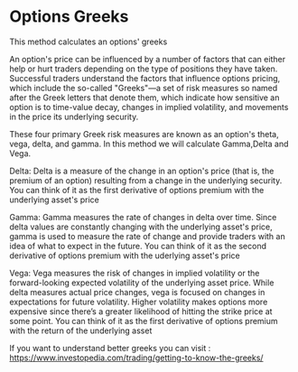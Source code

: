 # Options Greeks

This method calculates an options' greeks 

An option's price can be influenced by a number of factors that can either help or hurt traders depending on the type of positions they have taken. Successful traders understand the factors that influence options pricing, which include the so-called "Greeks"—a set of risk measures so named after the Greek letters that denote them, which indicate how sensitive an option is to time-value decay, changes in implied volatility, and movements in the price its underlying security.

These four primary Greek risk measures are known as an option's theta, vega, delta, and gamma. In  this method we will calculate Gamma,Delta and Vega. 

Delta: Delta is a measure of the change in an option's price (that is, the premium of an option) resulting from a change in the underlying security.
You can think of it as the first derivative of options premium with the underlying asset's price

Gamma: Gamma measures the rate of changes in delta over time. Since delta values are constantly changing with the underlying asset's price, gamma is used to measure the rate of change and provide traders with an idea of what to expect in the future.
You can think of it as the second derivative of options premium with the uderlying asset's price

Vega: Vega measures the risk of changes in implied volatility or the forward-looking expected volatility of the underlying asset price. While delta measures actual price changes, vega is focused on changes in expectations for future volatility. Higher volatility makes options more expensive since there’s a greater likelihood of hitting the strike price at some point.
You can think of it as the first derivative of options premium with the return of the underlying asset

If you want to understand better greeks you can visit : https://www.investopedia.com/trading/getting-to-know-the-greeks/
